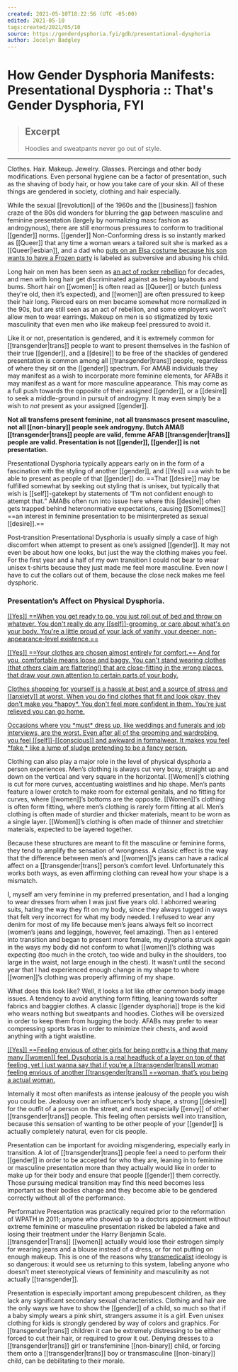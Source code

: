 ```yaml
---
created: 2021-05-10T18:22:56 (UTC -05:00)
edited: 2021-05-10
tags:created/2021/05/10
source: https://genderdysphoria.fyi/gdb/presentational-dysphoria
author: Jocelyn Badgley
---
```


# How Gender Dysphoria Manifests: Presentational Dysphoria :: That's Gender Dysphoria, FYI

> ## Excerpt
> Hoodies and sweatpants never go out of style.

---
Clothes. Hair. Makeup. Jewelry. Glasses. Piercings and other body modifications. Even personal hygiene can be a factor of presentation, such as the shaving of body hair, or how you take care of your skin. All of these things are gendered in society, clothing and hair especially.

While the sexual [[revolution]] of the 1960s and the [[business]] fashion craze of the 80s did wonders for blurring the gap between masculine and feminine presentation (largely by normalizing masc fashion as androgynous), there are still enormous pressures to conform to traditional [[gender]] norms. [[gender]] Non-Conforming dress is so instantly marked as [[Queer]] that any time a woman wears a tailored suit she is marked as a [[Queer|lesbian]], and a dad who [puts on an Elsa costume because his son wants to have a Frozen party](https://twitter.com/cbsnews/status/1088441623846023168?lang=en) is labeled as subversive and abusing his child.

Long hair on men has been seen as [an act of rocker rebellion](https://www.youtube.com/watch?v=PbAoXw_DqvM) for decades, and men with long hair get discriminated against as being layabouts and bums. Short hair on [[women]] is often read as [[Queer]] or butch (unless they’re old, then it’s expected), and [[women]] are often pressured to keep their hair long. Pierced ears on men became somewhat more normalized in the 90s, but are still seen as an act of rebellion, and some employers won’t allow men to wear earrings. Makeup on men is so stigmatized by toxic masculinity that even men who _like_ makeup feel pressured to avoid it.

Like it or not, presentation is gendered, and it is extremely common for [[transgender|trans]] people to want to present themselves in the fashion of their true [[gender]], and a [[desire]] to be free of the shackles of gendered presentation is common among all [[transgender|trans]] people, regardless of where they sit on the [[gender]] spectrum. For AMAB individuals they may manifest as a wish to incorporate more feminine elements, for AFABs it may manifest as a want for more masculine appearance. This may come as a full push towards the opposite of their assigned [[gender]], or a [[desire]] to seek a middle-ground in pursuit of androgyny. It may even simply be a wish to _not_ present as your assigned [[gender]].

**Not all transfems present feminine, not all transmascs present masculine, not all [[non-binary]] people seek androgyny. Butch AMAB [[transgender|trans]] people are valid, femme AFAB [[transgender|trans]] people are valid. Presentation is not [[gender]], [[gender]] is not presentation.**

Presentational Dysphoria typically appears early on in the form of a fascination with the styling of another [[gender]], and [[Yes]] ==a wish to be able to present as people of that [[gender]] do. ==That [[desire]] may be fulfilled somewhat by seeking out styling that is unisex, but typically that wish is [[self]]-gatekept by statements of “I’m not confident enough to attempt that.” AMABs often run into issue here where this [[desire]] often gets trapped behind heteronormative expectations, causing [[Sometimes]] ==an interest in feminine presentation to be misinterpreted as sexual [[desire]].==

Post-transition Presentational Dysphoria is usually simply a case of high discomfort when attempt to present as one’s assigned [[gender]]. It may not even be about how one looks, but just the way the clothing makes you feel. For the first year and a half of my own transition I could not bear to wear unisex t-shirts because they just made me feel more masculine. Even now I have to cut the collars out of them, because the close neck makes me feel dysphoric.

### Presentation’s Affect on Physical Dysphoria. 
[[[Yes]] ==When you get ready to go, you just roll out of bed and throw on whatever. You don't really do any [[self]]-grooming, or care about what's on your body. You're a little proud of your lack of vanity, your deeper, non-appearance-level existence.==
](https://twitter.com/NightlingBug/status/1215716435068100611)

[[[Yes]] ==Your clothes are chosen almost entirely for comfort.== And for you, comfortable means loose and baggy. You can't stand wearing clothes (that others claim are flattering!) that are close-fitting in the wrong places, that draw your own attention to certain parts of your body.
](https://twitter.com/NightlingBug/status/1215716435974066176)

[Clothes shopping for yourself is a hassle at best and a source of stress and [[anxiety]] at worst. When you do find clothes that fit and look okay, they don't make you \*happy\*. You don't feel more confident in them. You're just relieved you can go home.
](https://twitter.com/NightlingBug/status/1215716436980703233)

[Occasions where you \*must\* dress up, like weddings and funerals and job interviews, are the worst. Even after all of the grooming and wardrobing, you feel [[self]]-[[conscious]] and awkward in formalwear. It makes you feel \*fake,\* like a lump of sludge pretending to be a fancy person.
](https://twitter.com/NightlingBug/status/1215716438020849664)

Clothing can also play a major role in the level of physical dysphoria a person experiences. Men’s clothing is always cut very boxy, straight up and down on the vertical and very square in the horizontal. [[Women]]’s clothing is cut for more curves, accentuating waistlines and hip shape. Men’s pants feature a lower crotch to make room for external genitals, and no fitting for curves, where [[women]]’s bottoms are the opposite. [[Women]]’s clothing is often form fitting, where men’s clothing is rarely form fitting at all. Men’s clothing is often made of sturdier and thicker materials, meant to be worn as a single layer. [[Women]]’s clothing is often made of thinner and stretchier materials, expected to be layered together.

Because these structures are meant to fit the masculine or feminine forms, they tend to amplify the sensation of wrongness. A classic effect is the way that the difference between men’s and [[women]]’s jeans can have a radical affect on a [[transgender|trans]] person’s comfort level. Unfortunately this works both ways, as even affirming clothing can reveal how your shape is a mismatch.

I, myself am very feminine in my preferred presentation, and I had a longing to wear dresses from when I was just five years old. I abhorred wearing suits, hating the way they fit on my body, since they always tugged in ways that felt very incorrect for what my body needed. I refused to wear any denim for most of my life because men’s jeans always felt so incorrect (women’s jeans and leggings, however, feel amazing). Then as I entered into transition and began to present more female, my dysphoria struck again in the ways my body did not conform to what [[women]]’s clothing was expecting (too much in the crotch, too wide and bulky in the shoulders, too large in the waist, not large enough in the chest). It wasn’t until the second year that I had experienced enough change in my shape to where [[women]]’s clothing was properly affirming of my shape.

What does this look like? Well, it looks a lot like other common body image issues. A tendency to avoid anything form fitting, leaning towards softer fabrics and baggier clothes. A classic [[gender dysphoria]] trope is the kid who wears nothing but sweatpants and hoodies. Clothes will be oversized in order to keep them from hugging the body. AFABs may prefer to wear compressing sports bras in order to minimize their chests, and avoid anything with a tight waistline.

[[[Yes]] ==Feeling envious of other girls for being pretty is a thing that many many [[women]] feel. Dysphoria is a real headfuck of a layer on top of that feeling, yet I just wanna say that if you’re a [[transgender|trans]] woman feeling envious of another [[transgender|trans]] ==woman, that’s you being a actual woman.
](https://twitter.com/DameKraft/status/1191555135756853249)

Internally it most often manifests as intense jealousy of the people you wish you could be. Jealousy over an influencer’s body shape, a strong [[desire]] for the outfit of a person on the street, and most especially [[envy]] of other [[transgender|trans]] people. This feeling often persists well into transition, because this sensation of wanting to be other people of your [[gender]] is actually completely natural, even for cis people.

Presentation can be important for avoiding misgendering, especially early in transition. A lot of [[transgender|trans]] people feel a need to perform their [[gender]] in order to be accepted for who they are, leaning in to feminine or masculine presentation more than they actually would like in order to make up for their body and ensure that people [[gender]] them correctly. Those pursuing medical transition may find this need becomes less important as their bodies change and they become able to be gendered correctly without all of the performance.

Performative Presentation was practically required prior to the reformation of WPATH in 2011; anyone who showed up to a doctors appointment without extreme feminine or masculine presentation risked be labeled a fake and losing their treatment under the Harry Benjamin Scale. [[transgender|Trans]] [[women]] actually would lose their estrogen simply for wearing jeans and a blouse instead of a dress, or for not putting on enough makeup. This is one of the reasons why [transmedicalist](https://en.wikipedia.org/wiki/Transmedicalism) ideology is so dangerous: it would see us returning to this system, labeling anyone who doesn’t meet stereotypical views of femininity and masculinity as not actually [[transgender]].

Presentation is especially important among prepubescent children, as they lack any significant secondary sexual characteristics. Clothing and hair are the only ways we have to show the [[gender]] of a child, so much so that if a baby simply wears a pink shirt, strangers assume it is a girl. Even unisex clothing for kids is strongly gendered by way of colors and graphics. For [[transgender|trans]] children it can be extremely distressing to be either forced to cut their hair, or required to grow it out. Denying dresses to a [[transgender|trans]] girl or transfeminine [[non-binary]] child, or forcing them onto a [[transgender|trans]] boy or transmasculine [[non-binary]] child, can be debilitating to their morale.
